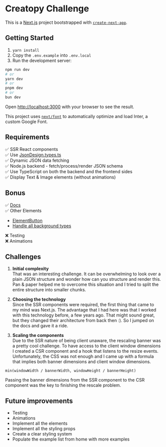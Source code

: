 # Creatopy Challenge

This is a [Next.js](https://nextjs.org/) project bootstrapped with [`create-next-app`](https://github.com/vercel/next.js/tree/canary/packages/create-next-app).

## Getting Started

1. ``yarn install``
2. Copy the `.env.example` into `.env.local`
3. Run the development server:

```bash
npm run dev
# or
yarn dev
# or
pnpm dev
# or
bun dev
```

Open [http://localhost:3000](http://localhost:3000) with your browser to see the result.

This project uses [`next/font`](https://nextjs.org/docs/basic-features/font-optimization) to automatically optimize and load Inter, a custom Google Font.

## Requirements

✅ SSR React components  
✅ Use [JsonDesign.types.ts](./app/types/json-design.types.ts)  
✅ Dynamic JSON data fetching  
✅ Node.js backend - fetch/process/render JSON schema  
✅ Use TypeScript on both the backend and the frontend sides   
✅ Display Text & Image elements (without animations)  


## Bonus
✅ [Docs](https://whimsical.com/creatopy-challenge-UTMdiDdnV9mwSc5xQhKoxL)  
✅ Other Elements  
 - [ElementButton](./app/designs/[id]/elements/element-button.tsx)
 - [Handle all background types](./app/designs/[id]/utils/get-styles.ts)
   
❌ Testing  
❌ Animations  


## Challenges 
1. **Initial complexity**  
That was an interesting challenge. It can be overwhelming to look over a plain JSON structure and wonder how can you structure and render this. Pan & paper helped me to overcome this situation and I tried to split the entire structure into smaller chunks.

2. **Choosing the technology**  
Since the SSR components were required, the first thing that came to my mind was Next.js. The advantage that I had here was that I worked with this technology before, a few years ago. That might sound great, but they changed their architecture from back then :). So I jumped on the docs and gave it a ride.

3. **Scaling the components**  
Due to the SSR nature of being client unaware, the rescaling banner was a pretty cool challenge. To have access to the client window dimensions I created a CSR component and a hook that listens to the resize events. Unfortunately, the CSS was not enough and I came up with a formula that implies both banner dimensions and client window dimensions.

```
min(windowWidth / bannerWidth, windowHeight / bannerHeight)
```
Passing the banner dimensions from the SSR component to the CSR component was the key to finishing the rescale problem.

## Future improvements
- Testing
- Animations
- Implement all the elements
- Implement all the styling props
- Create a clear styling system
- Populate the example list from home with more examples
